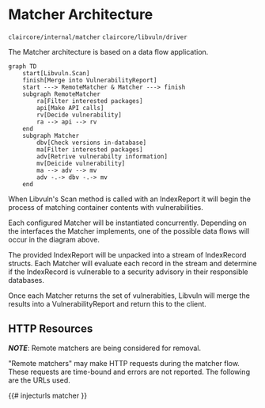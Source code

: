 # Matcher Architecture
`claircore/internal/matcher`
`claircore/libvuln/driver`

The Matcher architecture is based on a data flow application.

```mermaid
graph TD
	start[Libvuln.Scan]
	finish[Merge into VulnerabilityReport]
	start ---> RemoteMatcher & Matcher ---> finish
	subgraph RemoteMatcher
		ra[Filter interested packages]
		api[Make API calls]
		rv[Decide vulnerability]
		ra --> api --> rv
	end
	subgraph Matcher
		dbv[Check versions in-database]
		ma[Filter interested packages]
		adv[Retrive vulnerabilty information]
		mv[Deicide vulnerability]
		ma --> adv --> mv
		adv -.-> dbv -.-> mv
	end
```

When Libvuln's Scan method is called with an IndexReport it will begin the process of matching container contents with vulnerabilities.

Each configured Matcher will be instantiated concurrently. Depending on the interfaces the Matcher implements, one of the possible data flows will occur in the diagram above.

The provided IndexReport will be unpacked into a stream of IndexRecord structs. Each Matcher will evaluate each record in the stream and determine if the IndexRecord is vulnerable to a security advisory in their responsible databases.

Once each Matcher returns the set of vulnerabities, Libvuln will merge the results into a VulnerabilityReport and return this to the client.

## HTTP Resources

***NOTE***: Remote matchers are being considered for removal.

"Remote matchers" may make HTTP requests during the matcher flow.
These requests are time-bound and errors are not reported.
The following are the URLs used.

{{# injecturls matcher }}

